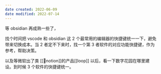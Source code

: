 ```yaml
---
date created: 2022-06-09
date modified: 2022-07-14
---
```


等 obsidian 再成熟一些了，

找个时间把 vscode 和 obsidian 这 2 个最常用的编辑器的快捷键统一一下，避免带来切换成本。当 2 者定不下来时，找一个第 3 者软件的对应功能快捷键，作为参考，帮助决策。

以及等微软出了类 [[🤖notion]]的产品[[loop]] 以后，看一下数字花园在哪里建设。到时候 3 个软件的快捷键统一。
